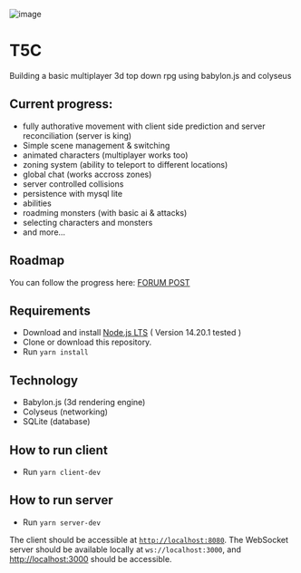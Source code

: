 ![image](https://user-images.githubusercontent.com/5079492/216863254-7f305256-7e48-4266-9d67-5f5167ade1bc.png)

# T5C
Building a basic multiplayer 3d top down rpg using babylon.js and colyseus

## Current progress:
- fully authorative movement with client side prediction and server reconciliation (server is king)
- Simple scene management & switching
- animated characters (multiplayer works too)
- zoning system (ability to teleport to different locations)
- global chat (works accross zones)
- server controlled collisions
- persistence with mysql lite
- abilities
- roadming monsters (with basic ai & attacks)
- selecting characters and monsters
- and more...

## Roadmap
You can follow the progress here: [FORUM POST](https://forum.babylonjs.com/t/multiplayer-top-down-rpg-babylon-js-colyseus/35733/12)

## Requirements
- Download and install [Node.js LTS](https://nodejs.org/en/download/) ( Version 14.20.1 tested )
- Clone or download this repository.
- Run `yarn install`

## Technology
- Babylon.js (3d rendering engine)
- Colyseus (networking)
- SQLite (database)

## How to run client
- Run `yarn client-dev`

## How to run server
- Run `yarn server-dev`

The client should be accessible at [`http://localhost:8080`](http://localhost:8080).
The WebSocket server should be available locally at `ws://localhost:3000`, and [http://localhost:3000](http://localhost:3000) should be accessible.
